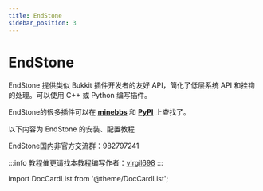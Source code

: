 ```yaml
---
title: EndStone
sidebar_position: 3
---
```


# EndStone

EndStone 提供类似 Bukkit 插件开发者的友好 API，简化了低层系统 API 和挂钩的处理。可以使用 C++ 或 Python 编写插件。

EndStone的很多插件可以在 **[minebbs](https://www.minebbs.com/resources/categories/bdserver.38/)** 和 **[PyPI](https://pypi.org/search/?q=endstone)** 上查找了。

以下内容为 EndStone 的安装、配置教程

EndStone国内非官方交流群：982797241

:::info
教程催更请找本教程编写作者：[virgil698](https://github.com/virgil698)
:::

import DocCardList from '@theme/DocCardList';

<DocCardList />